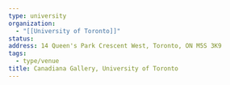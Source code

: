 ```yaml
---
type: university
organization:
  - "[[University of Toronto]]"
status:
address: 14 Queen's Park Crescent West, Toronto, ON M5S 3K9
tags:
  - type/venue
title: Canadiana Gallery, University of Toronto
---
```


